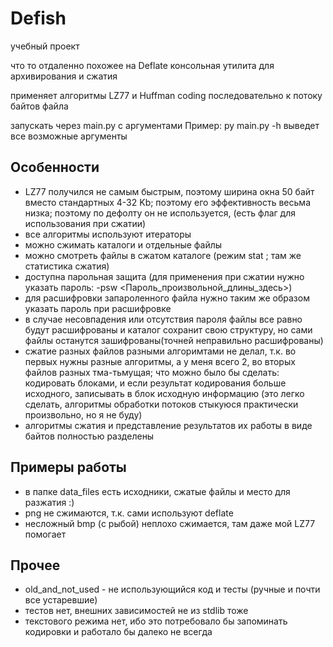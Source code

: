# Defish

учебный проект

что то отдаленно похожее на Deflate
консольная утилита для архивирования и сжатия

применяет алгоритмы LZ77 и Huffman coding последовательно к потоку байтов файла

запускать через main.py с аргументами
Пример: py main.py -h
выведет все возможные аргументы

## Особенности
- LZ77 получился не самым быстрым, поэтому ширина окна 50 байт вместо стандартных 4-32 Kb; поэтому его эффективность весьма низка; поэтому по дефолту он не используется, (есть флаг для использования при сжатии)
- все алгоритмы используют итераторы
- можно сжимать каталоги и отдельные файлы
- можно смотреть файлы в сжатом каталоге (режим stat ; там же статистика сжатия)
- доступна парольная защита (для применения при сжатии нужно указать пароль: -psw <Пароль_произвольной_длины_здесь>)
- для расшифровки запароленного файла нужно таким же образом указать пароль при расшифровке
- в случае несовпадения или отсутствия пароля файлы все равно будут расшифрованы и каталог сохранит свою структуру, но сами файлы останутся зашифрованы(точней неправильно расшифрованы)
- сжатие разных файлов разными алгоримтами не делал, т.к. во первых нужны разные алгоритмы, а у меня всего 2, во вторых файлов разных тма-тьмущая; что можно было бы сделать: кодировать блоками, и если результат кодирования больше исходного, записывать в блок исходную информацию (это легко сделать, алгоритмы обработки потоков стыкуюся практически произвольно, но я не буду)
- алгоритмы сжатия и представление результатов их работы в виде байтов полностью разделены

## Примеры работы
- в папке data_files есть исходники, сжатые файлы и место для разжатия :)
- png не сжимаются, т.к. сами используют deflate
- несложный bmp (с рыбой) неплохо сжимается, там даже мой LZ77 помогает

## Прочее
- old_and_not_used - не использующийся код и тесты (ручные и почти все устаревшие)
- тестов нет, внешних зависимостей не из stdlib тоже
- текстового режима нет, ибо это потребовало бы запоминать кодировки и работало бы далеко не всегда
